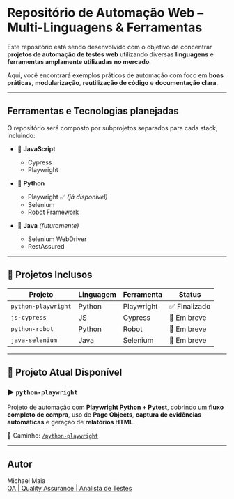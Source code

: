 # Repositório de Automação Web – Multi-Linguagens & Ferramentas

Este repositório está sendo desenvolvido com o objetivo de concentrar **projetos de automação de testes web** utilizando diversas **linguagens** e **ferramentas amplamente utilizadas no mercado**.

Aqui, você encontrará exemplos práticos de automação com foco em **boas práticas**, **modularização**, **reutilização de código** e **documentação clara**.

---

## Ferramentas e Tecnologias planejadas

O repositório será composto por subprojetos separados para cada stack, incluindo:

- 📌 **JavaScript**
  - Cypress
  - Playwright

- 📌 **Python**
  - Playwright ✅ *(já disponível)*
  - Selenium
  - Robot Framework

- 📌 **Java** *(futuramente)*
  - Selenium WebDriver
  - RestAssured

---

## 📁 Projetos Inclusos

| Projeto                     | Linguagem | Ferramenta  | Status        |
|----------------------------|-----------|-------------|----------------|
| `python-playwright`        | Python    | Playwright  | ✅ Finalizado |
| `js-cypress`               | JS        | Cypress     | 🚧 Em breve   |
| `python-robot`             | Python    | Robot       | 🚧 Em breve   |
| `java-selenium`            | Java      | Selenium    | 🚧 Em breve   |

---

## 📌 Projeto Atual Disponível

### ▶️ `python-playwright`

Projeto de automação com **Playwright Python + Pytest**, cobrindo um **fluxo completo de compra**, uso de **Page Objects**, **captura de evidências automáticas** e geração de **relatórios HTML**.

📂 Caminho: [`/python-playwright`](./python-playwright)

---

## Autor

Michael Maia  
[QA | Quality Assurance | Analista de Testes](https://www.linkedin.com/in/qamichael/)


